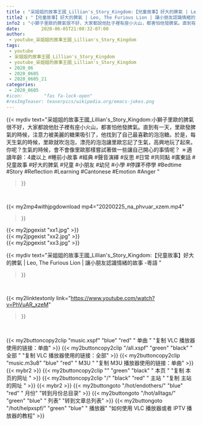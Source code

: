 ```yaml
---
title : "采姐姐的故事王國_Lillian's_Story_Kingdom:【兒童故事】好大的脾氣 | Leo, The Furious Lion | 讓小朋友認識情緒的故事 -粵語 "
title2 : "【兒童故事】好大的脾氣 | Leo, The Furious Lion | 讓小朋友認識情緒的故事 -粵語 "
info2 : "小獅子里歐的脾氣很不好，大家都說他肚子裡有座小火山，都害怕他發脾氣。直到有一天，里歐發脾氣的時候，注意力被美麗的糖果吸引了，他找到了自己最喜歡的泡泡糖。於是，每天生氣的時候，里歐就吹泡泡，漂亮的泡泡讓里歐忘記了生氣，高興地玩了起來。你呢？生氣的時候，會不會像里歐那樣嘗試著做一些讓自己開心的事情呢？  ＊適讀年齡：4歲以上  #睡前小故事 #經典 #聲音演繹 #反思 #日常 #共同點 #廣東話 #兒童故事 #好大的脾氣 #兒童 #小朋友 #幼兒 #小學 #停課不停學 #Bedtime #Story #Reflection #Learning #Cantonese #Emotion #Anger "
date:        2020-06-05T21:08:32-07:00
author:
 - youtube_采姐姐的故事王國_Lillian's_Story_Kingdom
tags:
 - youtube
 - 采姐姐的故事王國_Lillian's_Story_Kingdom
 - youtube_采姐姐的故事王國_Lillian's_Story_Kingdom
 - 2020_06
 - 2020_0605
 - 2020_0605_21
categories:
 - 2020_0605
#icon:        "fas fa-lock-open"
#resImgTeaser: teaserpics/wikipedia.org/emacs-jokes.png
---
```


{{< mydiv text="采姐姐的故事王國_Lillian's_Story_Kingdom:小獅子里歐的脾氣很不好，大家都說他肚子裡有座小火山，都害怕他發脾氣。直到有一天，里歐發脾氣的時候，注意力被美麗的糖果吸引了，他找到了自己最喜歡的泡泡糖。於是，每天生氣的時候，里歐就吹泡泡，漂亮的泡泡讓里歐忘記了生氣，高興地玩了起來。你呢？生氣的時候，會不會像里歐那樣嘗試著做一些讓自己開心的事情呢？  ＊適讀年齡：4歲以上  #睡前小故事 #經典 #聲音演繹 #反思 #日常 #共同點 #廣東話 #兒童故事 #好大的脾氣 #兒童 #小朋友 #幼兒 #小學 #停課不停學 #Bedtime #Story #Reflection #Learning #Cantonese #Emotion #Anger "
>}}
<br>


{{< my2mp4withjpgdownload mp4="20200225_na_phvuar_xzem.mp4"
>}}

{{< my2jpgexist "xx1.jpg" >}}<br>
{{< my2jpgexist "xx2.jpg" >}}<br>
{{< my2jpgexist "xx3.jpg" >}}<br>



{{< mydiv text="采姐姐的故事王國_Lillian's_Story_Kingdom:【兒童故事】好大的脾氣 | Leo, The Furious Lion | 讓小朋友認識情緒的故事 -粵語 "
>}}
<br>

{{< my2linktextonly link="https://www.youtube.com/watch?v=PhVuAR_xzeM"
>}}


<br>

{{< my2buttoncopy2clip "music.xspf"        "blue"   "red"    " 单曲 "  "复制 VLC 播放器使用的链接：单曲" >}} {{< my2buttoncopy2clip "/all.xspf"         "green"  "black"  " 全部 "  "复制 VLC 播放器使用的链接：全部" >}} {{< my2buttoncopy2clip "music.m3u8"        "blue"   "red"    " M3U  "    "复制 M3U 播放器使用的链接：单曲" >}} {{< mybr2 >}} {{< my2buttoncopy2clip ""                  "green"  "black"  " 本页 "    "复制 本页的网址 " >}} {{< my2buttoncopy2clip "/"                 "black"  "red"    " 主站 "    "复制 主站的网址 " >}} {{< mybr2 >}} {{< my2buttongoto      "/hot/endothers/"   "blue"   "red"    " 月份"   "转到月份总目录" >}} {{< my2buttongoto      "/hot/alltags/"     "green"  "blue"   " 列表"   "转到文章总列表" >}} {{< my2buttongoto      "/hot/helpxspf/"    "green"  "blue"   " 播放器" "如何使用 VLC 播放器或者 IPTV 播放器的教程" >}} 
